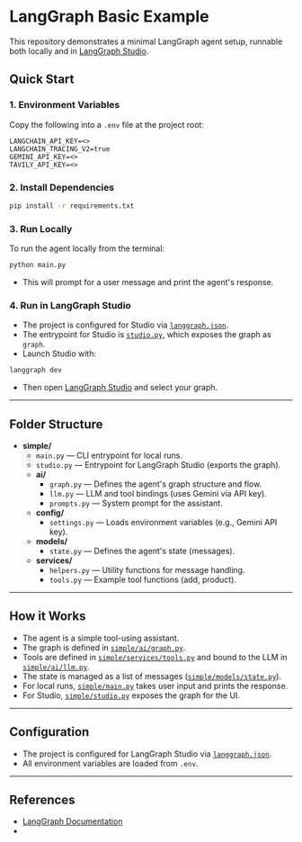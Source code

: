 # LangGraph Basic Example

This repository demonstrates a minimal LangGraph agent setup, runnable both locally and in [LangGraph Studio](https://smith.langchain.com/studio/).

## Quick Start

### 1. Environment Variables

Copy the following into a `.env` file at the project root:

```
LANGCHAIN_API_KEY=<>
LANGCHAIN_TRACING_V2=true
GEMINI_API_KEY=<>
TAVILY_API_KEY=<>
```

### 2. Install Dependencies

```sh
pip install -r requirements.txt
```

### 3. Run Locally

To run the agent locally from the terminal:

```sh
python main.py
```

- This will prompt for a user message and print the agent's response.

### 4. Run in LangGraph Studio

- The project is configured for Studio via [`langgraph.json`](langgraph.json).
- The entrypoint for Studio is [`studio.py`](simple/studio.py), which exposes the graph as `graph`.
- Launch Studio with:

```sh
langgraph dev
```

- Then open [LangGraph Studio](https://smith.langchain.com/studio/) and select your graph.

---

## Folder Structure

- **simple/**
  - `main.py` — CLI entrypoint for local runs.
  - `studio.py` — Entrypoint for LangGraph Studio (exports the graph).
  - **ai/**
    - `graph.py` — Defines the agent's graph structure and flow.
    - `llm.py` — LLM and tool bindings (uses Gemini via API key).
    - `prompts.py` — System prompt for the assistant.
  - **config/**
    - `settings.py` — Loads environment variables (e.g., Gemini API key).
  - **models/**
    - `state.py` — Defines the agent's state (messages).
  - **services/**
    - `helpers.py` — Utility functions for message handling.
    - `tools.py` — Example tool functions (add, product).

---

## How it Works

- The agent is a simple tool-using assistant.
- The graph is defined in [`simple/ai/graph.py`](simple/ai/graph.py).
- Tools are defined in [`simple/services/tools.py`](simple/services/tools.py) and bound to the LLM in [`simple/ai/llm.py`](simple/ai/llm.py).
- The state is managed as a list of messages ([`simple/models/state.py`](simple/models/state.py)).
- For local runs, [`simple/main.py`](simple/main.py) takes user input and prints the response.
- For Studio, [`simple/studio.py`](simple/studio.py) exposes the graph for the UI.

---

## Configuration

- The project is configured for LangGraph Studio via [`langgraph.json`](langgraph.json).
- All environment variables are loaded from `.env`.

---

## References

- [LangGraph Documentation](https://langchain-ai.github.io/langgraph/)
-